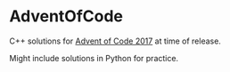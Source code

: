# AdventOfCode
C++ solutions for [Advent of Code 2017](https://adventofcode.com/2017/) at time of release.

Might include solutions in Python for practice.
